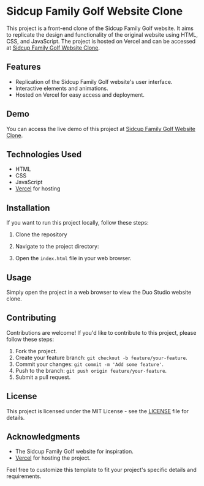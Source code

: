 # Sidcup Family Golf Website Clone

This project is a front-end clone of the Sidcup Family Golf website. It aims to replicate the design and functionality of the original website using HTML, CSS, and JavaScript. The project is hosted on Vercel and can be accessed at [Sidcup Family Golf Website Clone](https://sidcupgolf-nilesh.vercel.app/).

## Features

- Replication of the Sidcup Family Golf website's user interface.
- Interactive elements and animations.
- Hosted on Vercel for easy access and deployment.

## Demo

You can access the live demo of this project at [Sidcup Family Golf Website Clone](https://sidcupgolf-nilesh.vercel.app/).


## Technologies Used

- HTML
- CSS
- JavaScript
- [Vercel](https://vercel.com/) for hosting

## Installation

If you want to run this project locally, follow these steps:

1. Clone the repository
    
2. Navigate to the project directory:

3. Open the `index.html` file in your web browser.

## Usage

Simply open the project in a web browser to view the Duo Studio website clone.

## Contributing

Contributions are welcome! If you'd like to contribute to this project, please follow these steps:

1. Fork the project.
2. Create your feature branch: `git checkout -b feature/your-feature`.
3. Commit your changes: `git commit -m 'Add some feature'`.
4. Push to the branch: `git push origin feature/your-feature`.
5. Submit a pull request.

## License

This project is licensed under the MIT License - see the [LICENSE](LICENSE) file for details.

## Acknowledgments

- The Sidcup Family Golf website for inspiration.
- [Vercel](https://vercel.com/) for hosting the project.

Feel free to customize this template to fit your project's specific details and requirements.




